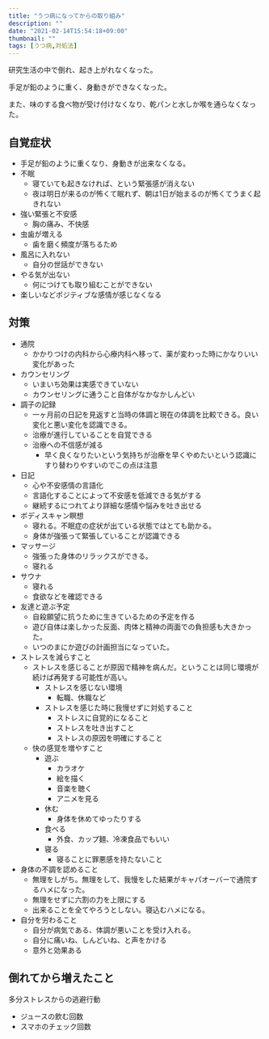 ```yaml
---
title: "うつ病になってからの取り組み"
description: ""
date: "2021-02-14T15:54:18+09:00"
thumbnail: ""
tags: [うつ病,対処法]
---
```



研究生活の中で倒れ、起き上がれなくなった。

手足が鉛のように重く、身動きができなくなった。

また、味のする食べ物が受け付けなくなり、乾パンと水しか喉を通らなくなった。
## 自覚症状
- 手足が鉛のように重くなり、身動きが出来なくなる。
- 不眠
    - 寝ていても起きなければ、という緊張感が消えない
    - 夜は明日が来るのが怖くて眠れず、朝は1日が始まるのが怖くてうまく起きれない
- 強い緊張と不安感
    - 胸の痛み、不快感
- 虫歯が増える
    - 歯を磨く頻度が落ちるため
- 風呂に入れない
    - 自分の世話ができない
- やる気が出ない
    - 何につけても取り組むことができない
- 楽しいなどポジティブな感情が感じなくなる

## 対策
- 通院
    - かかりつけの内科から心療内科へ移って、薬が変わった時にかなりいい変化があった
- カウンセリング
    - いまいち効果は実感できていない
    - カウンセリングに通うこと自体がなかなかしんどい
- 調子の記録
    - 一ヶ月前の日記を見返すと当時の体調と現在の体調を比較できる。良い変化と悪い変化を認識できる。
    - 治療が進行していることを自覚できる
    - 治療への不信感が減る
        - 早く良くなりたいという気持ちが治療を早くやめたいという認識にすり替わりやすいのでこの点は注意
- 日記
    - 心や不安感情の言語化
    - 言語化することによって不安感を低減できる気がする
    - 継続するにつれてより詳細な感情や悩みを吐き出せる
- ボディスキャン瞑想
    - 寝れる。不眠症の症状が出ている状態ではとても助かる。
    - 身体が強張って緊張していることが認識できる
- マッサージ
    - 強張った身体のリラックスができる。
    - 寝れる
- サウナ
    - 寝れる
    - 食欲などを確認できる
- 友達と遊ぶ予定
    - 自殺願望に抗うために生きているための予定を作る
    - 遊び自体は楽しかった反面、肉体と精神の両面での負担感も大きかった。
    - いつのまにか遊びの計画担当になっていた。
- ストレスを減らすこと
    - ストレスを感じることが原因で精神を病んだ。ということは同じ環境が続けば再発する可能性が高い。
        - ストレスを感じない環境
            - 転職、休職など
        - ストレスを感じた時に我慢せずに対処すること
            - ストレスに自覚的になること
            - ストレスを吐き出すこと
            - ストレスの原因を明確にすること
    - 快の感覚を増やすこと
        - 遊ぶ
            - カラオケ
            - 絵を描く
            - 音楽を聴く
            - アニメを見る
        - 休む
            - 身体を休めてゆったりする
        - 食べる
            - 外食、カップ麺、冷凍食品でもいい
        - 寝る
            - 寝ることに罪悪感を持たないこと
- 身体の不調を認めること
    - 無理をしがち。無理をして、我慢をした結果がキャパオーバーで通院するハメになった。
    - 無理をせずに六割の力を上限にする
    - 出来ることを全てやろうとしない。寝込むハメになる。
- 自分を労わること
    - 自分が病気である、体調が悪いことを受け入れる。
    - 自分に痛いね、しんどいね、と声をかける
    - 意外と効果ある


## 倒れてから増えたこと
多分ストレスからの逃避行動
- ジュースの飲む回数
- スマホのチェック回数